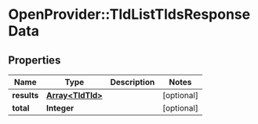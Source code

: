 # OpenProvider::TldListTldsResponseData

## Properties
Name | Type | Description | Notes
------------ | ------------- | ------------- | -------------
**results** | [**Array&lt;TldTld&gt;**](TldTld.md) |  | [optional] 
**total** | **Integer** |  | [optional] 

